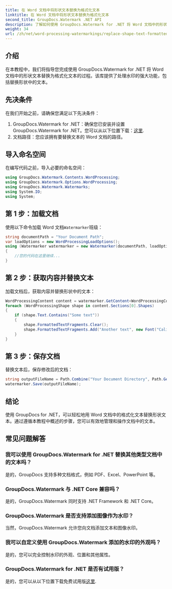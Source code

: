 ```yaml
---
title: 在 Word 文档中将形状文本替换为格式化文本
linktitle: 在 Word 文档中将形状文本替换为格式化文本
second_title: GroupDocs.Watermark .NET API
description: 了解如何使用 GroupDocs.Watermark for .NET 将 Word 文档中的形状文本替换为格式化文本。您的文档编辑功能毫不费力。
weight: 34
url: /zh/net/word-processing-watermarkings/replace-shape-text-formatted-text-word-docs/
---
```

## 介绍
在本教程中，我们将指导您完成使用 GroupDocs.Watermark for .NET 将 Word 文档中的形状文本替换为格式化文本的过程。该库提供了处理水印的强大功能，包括替换形状中的文本。
## 先决条件
在我们开始之前，请确保您满足以下先决条件：
1.  GroupDocs.Watermark for .NET：确保您已安装并设置 GroupDocs.Watermark for .NET。您可以从以下位置下载：[这里](https://releases.groupdocs.com/Watermark/net/).
2. 文档路径：您应该拥有要替换文本的 Word 文档的路径。

## 导入命名空间
在编写代码之前，导入必要的命名空间：
```csharp
using GroupDocs.Watermark.Contents.WordProcessing;
using GroupDocs.Watermark.Options.WordProcessing;
using GroupDocs.Watermark.Watermarks;
using System.IO;
using System;
```
## 第 1 步：加载文档
使用以下命令加载 Word 文档`Watermarker`班级：
```csharp
string documentPath = "Your Document Path";
var loadOptions = new WordProcessingLoadOptions();
using (Watermarker watermarker = new Watermarker(documentPath, loadOptions))
{
    //您的代码在这里继续...
}
```
## 第 2 步：获取内容并替换文本
加载文档后，获取内容并替换形状中的文本：
```csharp
WordProcessingContent content = watermarker.GetContent<WordProcessingContent>();
foreach (WordProcessingShape shape in content.Sections[0].Shapes)
{
    if (shape.Text.Contains("Some text"))
    {
        shape.FormattedTextFragments.Clear();
        shape.FormattedTextFragments.Add("Another text", new Font("Calibri", 19, FontStyle.Bold), Color.Red, Color.Aqua);
    }
}
```
## 第 3 步：保存文档
替换文本后，保存修改后的文档：
```csharp
string outputFileName = Path.Combine("Your Document Directory", Path.GetFileName(documentPath));
watermarker.Save(outputFileName);
```

## 结论
使用 GroupDocs for .NET，可以轻松地用 Word 文档中的格式化文本替换形状文本。通过遵循本教程中概述的步骤，您可以有效地管理和操作文档中的文本。

## 常见问题解答
### 我可以使用 GroupDocs.Watermark for .NET 替换其他类型文档中的文本吗？
是的，GroupDocs 支持多种文档格式，例如 PDF、Excel、PowerPoint 等。
### GroupDocs.Watermark 与 .NET Core 兼容吗？
是的，GroupDocs.Watermark 同时支持 .NET Framework 和 .NET Core。
### GroupDocs.Watermark 是否支持添加图像作为水印？
当然，GroupDocs.Watermark 允许您向文档添加文本和图像水印。
### 我可以自定义使用 GroupDocs.Watermark 添加的水印的外观吗？
是的，您可以完全控制水印的外观、位置和其他属性。
### GroupDocs.Watermark for .NET 是否有试用版？
是的，您可以从以下位置下载免费试用版[这里](https://releases.groupdocs.com/).
